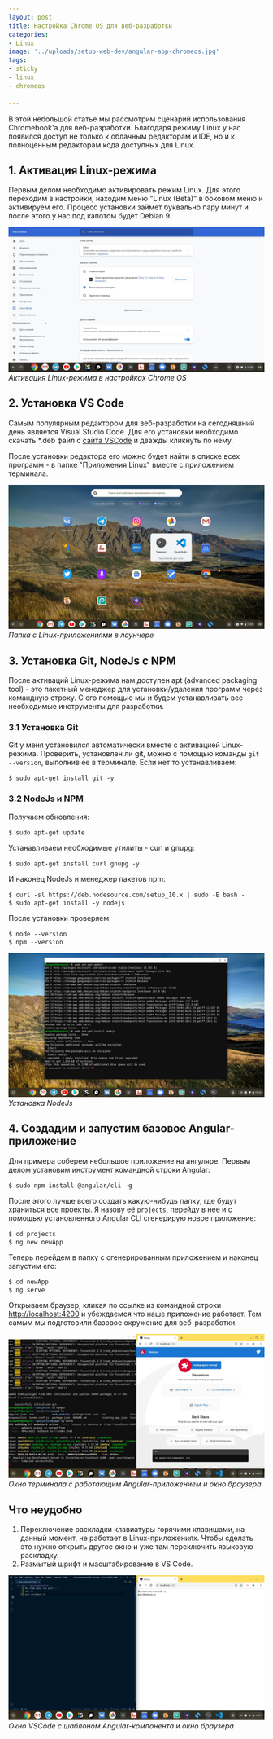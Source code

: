 ```yaml
---
layout: post
title: Настройка Chrome OS для веб-разработки
categories:
- Linux
image: '../uploads/setup-web-dev/angular-app-chromeos.jpg'
tags:
- sticky
- linux
- chromeos

---
```

В этой небольшой статье мы рассмотрим сценарий использования Chromebook'а для веб-разработки. Благодаря режиму Linux у нас появился доступ не только к облачным редакторам и IDE, но и к полноценным редакторам кода доступных для Linux.

## 1. Активация Linux-режима

Первым делом необходимо активировать режим Linux. Для этого переходим в настройки, находим меню "Linux (Beta)" в боковом меню и активируем его. Процесс установки займет буквально пару минут и после этого у нас под капотом будет Debian 9.

![Linux Mode Chrome OS](../uploads/setup-web-dev/aktivaciya-linux-rezhima.jpg "Активация Linux-режима в настройках Chrome OS")
*Активация Linux-режима в настройках Chrome OS*

## 2. Установка VS Code

Самым популярным редактором для веб-разработки на сегодняшний день является Visual Studio Code. Для его установки необходимо скачать *.deb файл с [сайта VSCode](https://code.visualstudio.com/) и дважды кликнуть по нему.

После установки редактора его можно будет найти в списке всех программ - в папке "Приложения Linux" вместе с приложением терминала.

![Chome OS & Linux Apps](../uploads/setup-web-dev/linux-prilozheniya-chromeos.jpg "Папка с Linux-приложениями в лаунчере")
*Папка с Linux-приложениями в лаунчере*

## 3. Установка Git, NodeJs с NPM 

После активаций Linux-режима нам доступен apt (advanced packaging tool) - это пакетный менеджер для установки/удаления программ через командную строку. С его помощью мы и будем устанавливать все необходимые инструменты для разработки. 

### 3.1 Установка Git

Git у меня установился автоматически вместе с активацией Linux-режима. Проверить, установлен ли git, можно с помощью команды `git --version`, выполнив ее в терминале.  Если нет то устанавливаем:

    $ sudo apt-get install git -y

### 3.2 NodeJs и NPM

Получаем обновления:

    $ sudo apt-get update

Устанавливаем необходимые утилиты - curl и gnupg:

    $ sudo apt-get install curl gnupg -y

И наконец NodeJs и менеджер пакетов npm:

    $ curl -sl https://deb.nodesource.com/setup_10.x | sudo -E bash -
    $ sudo apt-get install -y nodejs

После установки проверяем:

    $ node --version
    $ npm --version


![Установка NodeJs](../uploads/setup-web-dev/ustanovka-nodejs-10-chromeos.jpg "Установка NodeJs")
*Установка NodeJs*

## 4\. Создадим и запустим базовое Angular-приложение 

Для примера соберем небольшое приложение на ангуляре. Первым делом установим инструмент командной строки Angular:

    $ sudo npm install @angular/cli -g

После этого лучше всего создать какую-нибудь папку, где будут храниться все проекты. Я назову её `projects`, перейду в нее и с помощью установленного Angular CLI сгенерирую новое приложение:

    $ cd projects
    $ ng new newApp

Теперь перейдем в папку с сгенерированным приложением и наконец запустим его:

    $ cd newApp
    $ ng serve

Открываем браузер, кликая по ссылке из командной строки [http://localhost:4200](http://localhost:4200) и убеждаемся что наше приложение работает. Тем самым мы подготовили базовое окружение для веб-разработки.

![Terminal & Angular App](../uploads/setup-web-dev/angular-app-chromeos.jpg "Окно терминала с работающим приложением и окно браузера")
*Окно терминала с работающим Angular-приложением и окно браузера*

## Что неудобно 

1. Переключение раскладки клавиатуры горячими клавишами, на данный момент, не работает в Linux-приложениях. Чтобы сделать это нужно открыть другое окно и уже там переключить языковую раскладку.
2. Размытый шрифт и масштабирование в VS Code.

![VSCode & Chrome Broweser](../uploads/setup-web-dev/vscode-browser-angular.jpg "Окно редактора с шаблоном Angular-компонента и окно браузера")
*Окно VSCode с шаблоном Angular-компонента и окно браузера*